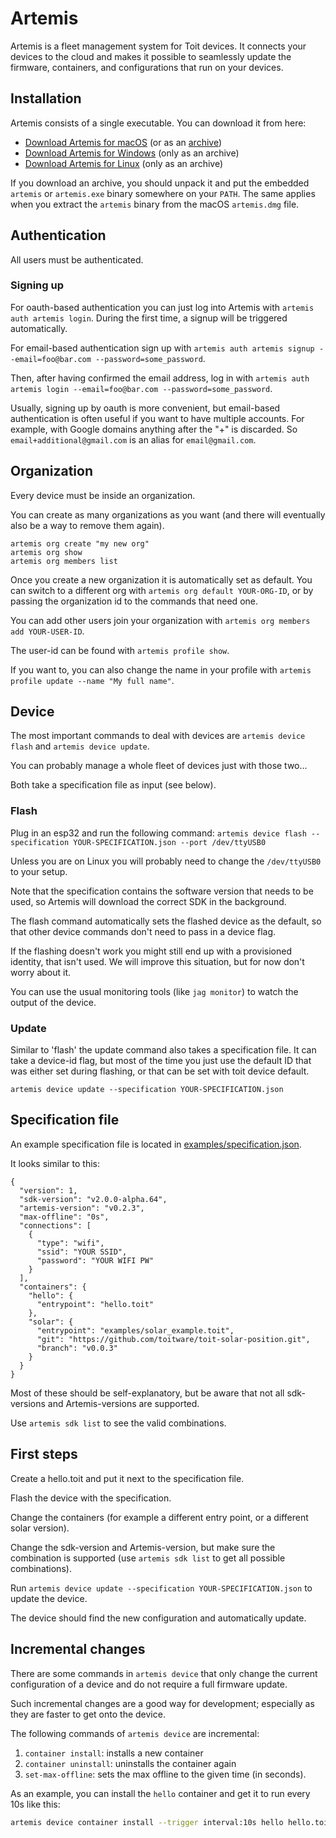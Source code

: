 # Artemis

Artemis is a fleet management system for Toit devices. It connects your devices to the cloud and makes it possible
to seamlessly update the firmware, containers, and configurations that run on your devices.

## Installation

Artemis consists of a single executable. You can download it from here:

- [Download Artemis for macOS](https://github.com/toitware/artemis-releases/releases/latest/download/artemis.dmg)
  (or as an [archive](https://github.com/toitware/artemis-releases/releases/latest/download/artemis-macos.zip))
- [Download Artemis for Windows](https://github.com/toitware/artemis-releases/releases/latest/download/artemis-windows.zip)
  (only as an archive)
- [Download Artemis for Linux](https://github.com/toitware/artemis-releases/releases/latest/download/artemis-linux.tar.gz)
  (only as an archive)

If you download an archive, you should unpack it and put the embedded `artemis` or `artemis.exe` binary
somewhere on your `PATH`. The same applies when you extract the `artemis` binary from the macOS `artemis.dmg` file.

## Authentication
All users must be authenticated.

### Signing up
For oauth-based authentication you can just log into Artemis with `artemis auth artemis login`.
During the first time, a signup will be triggered automatically.

For email-based authentication sign up with
`artemis auth artemis signup --email=foo@bar.com --password=some_password`.

Then, after having confirmed the email address, log in with
`artemis auth artemis login --email=foo@bar.com --password=some_password`.

Usually, signing up by oauth is more convenient, but email-based authentication is often useful
if you want to have multiple accounts. For example, with Google domains anything after
the "+" is discarded. So `email+additional@gmail.com` is an alias for `email@gmail.com`.

## Organization
Every device must be inside an organization.

You can create as many organizations as you want (and there will eventually also be a way to remove them again).

```
artemis org create "my new org"
artemis org show
artemis org members list
```

Once you create a new organization it is automatically set as default. You can switch to a different org with
`artemis org default YOUR-ORG-ID`, or by passing the organization id to the commands that need one.

You can add other users join your organization with `artemis org members add YOUR-USER-ID`.

The user-id can be found with `artemis profile show`.

If you want to, you can also change the name in your profile with
  `artemis profile update --name "My full name"`.

## Device
The most important commands to deal with devices are
`artemis device flash` and `artemis device update`.

You can probably manage a whole fleet of devices just with those two...

Both take a specification file as input (see below).

### Flash
Plug in an esp32 and run the following command:
`artemis device flash --specification YOUR-SPECIFICATION.json --port /dev/ttyUSB0`

Unless you are on Linux you will probably need to change the `/dev/ttyUSB0` to your
setup.

Note that the specification contains the software version that needs to be used,
so Artemis will download the correct SDK in the background.

The flash command automatically sets the flashed device as the default, so that
other device commands don't need to pass in a device flag.

If the flashing doesn't work you might still end up with a provisioned identity, that
isn't used. We will improve this situation, but for now don't worry about it.

You can use the usual monitoring tools (like `jag monitor`) to watch the output of the
device.

### Update
Similar to 'flash' the update command also takes a specification file. It can take a
device-id flag, but most of the time you just use the default ID that was either set
during flashing, or that can be set with toit device default.

`artemis device update --specification YOUR-SPECIFICATION.json`

## Specification file
An example specification file is located in [examples/specification.json](examples/specification.json).

It looks similar to this:
```
{
  "version": 1,
  "sdk-version": "v2.0.0-alpha.64",
  "artemis-version": "v0.2.3",
  "max-offline": "0s",
  "connections": [
    {
      "type": "wifi",
      "ssid": "YOUR SSID",
      "password": "YOUR WIFI PW"
    }
  ],
  "containers": {
    "hello": {
      "entrypoint": "hello.toit"
    },
    "solar": {
      "entrypoint": "examples/solar_example.toit",
      "git": "https://github.com/toitware/toit-solar-position.git",
      "branch": "v0.0.3"
    }
  }
}
```

Most of these should be self-explanatory, but be aware that not all sdk-versions and Artemis-versions are supported.

Use `artemis sdk list` to see the valid combinations.

## First steps
Create a hello.toit and put it next to the specification file.

Flash the device with the specification.

Change the containers (for example a different entry point, or a different solar version).

Change the sdk-version and Artemis-version, but make sure the combination is supported (use
`artemis sdk list` to get all possible combinations).

Run `artemis device update --specification YOUR-SPECIFICATION.json` to update the device.

The device should find the new configuration and automatically update.

## Incremental changes
There are some commands in `artemis device` that only change the current configuration of
a device and do not require a full firmware update.

Such incremental changes are a good way for development; especially as they are faster
to get onto the device.

The following commands of `artemis device` are incremental:

1. `container install`: installs a new container
2. `container uninstall`: uninstalls the container again
3. `set-max-offline`: sets the max offline to the given time (in seconds).

As an example, you can install the `hello` container and get it to run every 10s like this:

```sh
artemis device container install --trigger interval:10s hello hello.toit
```
